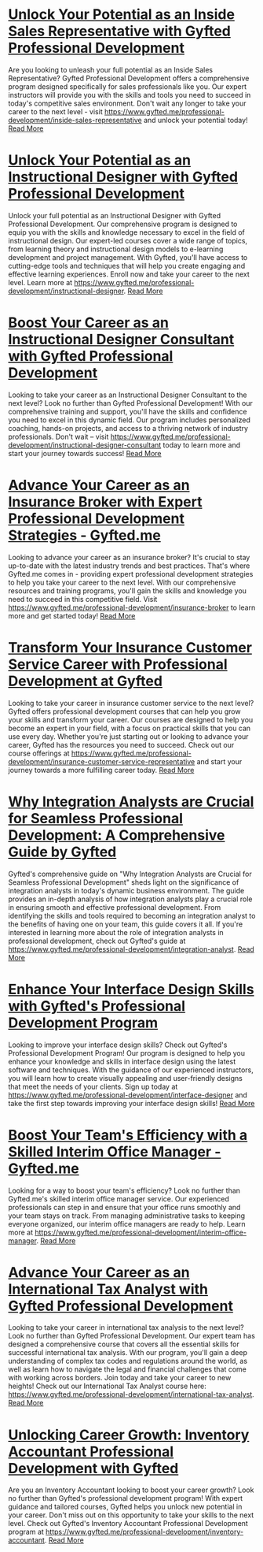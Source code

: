 # [Unlock Your Potential as an Inside Sales Representative with Gyfted Professional Development](https://www.gyfted.me/professional-development/inside-sales-representative)

Are you looking to unleash your full potential as an Inside Sales Representative? Gyfted Professional Development offers a comprehensive program designed specifically for sales professionals like you. Our expert instructors will provide you with the skills and tools you need to succeed in today's competitive sales environment. Don't wait any longer to take your career to the next level - visit https://www.gyfted.me/professional-development/inside-sales-representative and unlock your potential today! [Read More](https://www.gyfted.me/professional-development/inside-sales-representative)

# [Unlock Your Potential as an Instructional Designer with Gyfted Professional Development](https://www.gyfted.me/professional-development/instructional-designer)

Unlock your full potential as an Instructional Designer with Gyfted Professional Development. Our comprehensive program is designed to equip you with the skills and knowledge necessary to excel in the field of instructional design. Our expert-led courses cover a wide range of topics, from learning theory and instructional design models to e-learning development and project management. With Gyfted, you'll have access to cutting-edge tools and techniques that will help you create engaging and effective learning experiences. Enroll now and take your career to the next level. Learn more at https://www.gyfted.me/professional-development/instructional-designer. [Read More](https://www.gyfted.me/professional-development/instructional-designer)

# [Boost Your Career as an Instructional Designer Consultant with Gyfted Professional Development](https://www.gyfted.me/professional-development/instructional-designer-consultant)

Looking to take your career as an Instructional Designer Consultant to the next level? Look no further than Gyfted Professional Development! With our comprehensive training and support, you'll have the skills and confidence you need to excel in this dynamic field. Our program includes personalized coaching, hands-on projects, and access to a thriving network of industry professionals. Don't wait – visit https://www.gyfted.me/professional-development/instructional-designer-consultant today to learn more and start your journey towards success! [Read More](https://www.gyfted.me/professional-development/instructional-designer-consultant)

# [Advance Your Career as an Insurance Broker with Expert Professional Development Strategies - Gyfted.me](https://www.gyfted.me/professional-development/insurance-broker)

Looking to advance your career as an insurance broker? It's crucial to stay up-to-date with the latest industry trends and best practices. That's where Gyfted.me comes in - providing expert professional development strategies to help you take your career to the next level. With our comprehensive resources and training programs, you'll gain the skills and knowledge you need to succeed in this competitive field. Visit https://www.gyfted.me/professional-development/insurance-broker to learn more and get started today! [Read More](https://www.gyfted.me/professional-development/insurance-broker)

# [Transform Your Insurance Customer Service Career with Professional Development at Gyfted](https://www.gyfted.me/professional-development/insurance-customer-service-representative)

Looking to take your career in insurance customer service to the next level? Gyfted offers professional development courses that can help you grow your skills and transform your career. Our courses are designed to help you become an expert in your field, with a focus on practical skills that you can use every day. Whether you're just starting out or looking to advance your career, Gyfted has the resources you need to succeed. Check out our course offerings at https://www.gyfted.me/professional-development/insurance-customer-service-representative and start your journey towards a more fulfilling career today. [Read More](https://www.gyfted.me/professional-development/insurance-customer-service-representative)

# [Why Integration Analysts are Crucial for Seamless Professional Development: A Comprehensive Guide by Gyfted](https://www.gyfted.me/professional-development/integration-analyst)

Gyfted's comprehensive guide on "Why Integration Analysts are Crucial for Seamless Professional Development" sheds light on the significance of integration analysts in today's dynamic business environment. The guide provides an in-depth analysis of how integration analysts play a crucial role in ensuring smooth and effective professional development. From identifying the skills and tools required to becoming an integration analyst to the benefits of having one on your team, this guide covers it all. If you're interested in learning more about the role of integration analysts in professional development, check out Gyfted's guide at https://www.gyfted.me/professional-development/integration-analyst. [Read More](https://www.gyfted.me/professional-development/integration-analyst)

# [Enhance Your Interface Design Skills with Gyfted's Professional Development Program](https://www.gyfted.me/professional-development/interface-designer)

Looking to improve your interface design skills? Check out Gyfted's Professional Development Program! Our program is designed to help you enhance your knowledge and skills in interface design using the latest software and techniques. With the guidance of our experienced instructors, you will learn how to create visually appealing and user-friendly designs that meet the needs of your clients. Sign up today at https://www.gyfted.me/professional-development/interface-designer and take the first step towards improving your interface design skills! [Read More](https://www.gyfted.me/professional-development/interface-designer)

# [Boost Your Team's Efficiency with a Skilled Interim Office Manager - Gyfted.me](https://www.gyfted.me/professional-development/interim-office-manager)

Looking for a way to boost your team's efficiency? Look no further than Gyfted.me's skilled interim office manager service. Our experienced professionals can step in and ensure that your office runs smoothly and your team stays on track. From managing administrative tasks to keeping everyone organized, our interim office managers are ready to help. Learn more at https://www.gyfted.me/professional-development/interim-office-manager. [Read More](https://www.gyfted.me/professional-development/interim-office-manager)

# [Advance Your Career as an International Tax Analyst with Gyfted Professional Development](https://www.gyfted.me/professional-development/international-tax-analyst)

Looking to take your career in international tax analysis to the next level? Look no further than Gyfted Professional Development. Our expert team has designed a comprehensive course that covers all the essential skills for successful international tax analysis. With our program, you'll gain a deep understanding of complex tax codes and regulations around the world, as well as learn how to navigate the legal and financial challenges that come with working across borders. Join today and take your career to new heights! Check out our International Tax Analyst course here: https://www.gyfted.me/professional-development/international-tax-analyst. [Read More](https://www.gyfted.me/professional-development/international-tax-analyst)

# [Unlocking Career Growth: Inventory Accountant Professional Development with Gyfted](https://www.gyfted.me/professional-development/inventory-accountant)

Are you an Inventory Accountant looking to boost your career growth? Look no further than Gyfted's professional development program! With expert guidance and tailored courses, Gyfted helps you unlock new potential in your career. Don't miss out on this opportunity to take your skills to the next level. Check out Gyfted's Inventory Accountant Professional Development program at https://www.gyfted.me/professional-development/inventory-accountant. [Read More](https://www.gyfted.me/professional-development/inventory-accountant)

